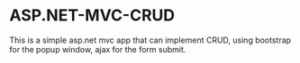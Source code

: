 # ASP.NET-MVC-CRUD
This is a simple asp.net mvc app that can implement CRUD, using bootstrap for the popup window, ajax for the form submit.
